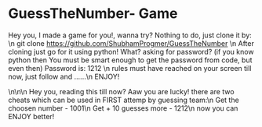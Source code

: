 # GuessTheNumber- Game

Hey you, I made a game for you!, wanna try? Nothing to do, just clone it by:
\n
git clone https://github.com/ShubhamProgmer/GuessTheNumber
\n
After cloning just go for it using python! What? asking for password? (if you know python then You must be smart enough to get the password from code, but even then) 
Password is: 1212
\n
rules must have reached on your screen till now, just follow and ......\n
ENJOY!




\n\n\n
Hey you, reading this till now? Aaw you are lucky! there are two cheats which can be used in FIRST attemp by guessing team:\n
Get the choosen number - 1001\n
Get + 10 guesses more - 1212\n
now you can ENJOY better!

